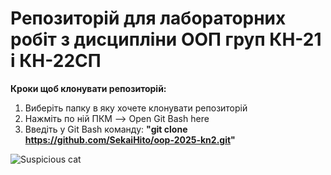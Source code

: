 # Репозиторій для лабораторних робіт з дисципліни ООП груп КН-21 і КН-22СП

**Кроки щоб клонувати репозиторій:**

1. Виберіть папку в яку хочете клонувати репозиторій
2. Нажміть по ній ПКМ ––> Open Git Bash here
3. Введіть у Git Bash команду: **"git clone https://github.com/SekaiHito/oop-2025-kn2.git"**

![Suspicious cat](oop-2025-kn2/lesiv-roman/eating-cat-suspicious.gif) 